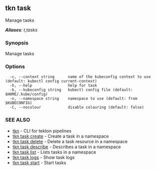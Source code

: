 ## tkn task

Manage tasks

***Aliases**: t,tasks*

### Synopsis

Manage tasks

### Options

```
  -c, --context string      name of the kubeconfig context to use (default: kubectl config current-context)
  -h, --help                help for task
  -k, --kubeconfig string   kubectl config file (default: $HOME/.kube/config)
  -n, --namespace string    namespace to use (default: from $KUBECONFIG)
  -C, --nocolour            disable colouring (default: false)
```

### SEE ALSO

* [tkn](tkn.md)	 - CLI for tekton pipelines
* [tkn task create](tkn_task_create.md)	 - Create a task in a namespace
* [tkn task delete](tkn_task_delete.md)	 - Delete a task resource in a namespace
* [tkn task describe](tkn_task_describe.md)	 - Describes a task in a namespace
* [tkn task list](tkn_task_list.md)	 - Lists tasks in a namespace
* [tkn task logs](tkn_task_logs.md)	 - Show task logs
* [tkn task start](tkn_task_start.md)	 - Start tasks

